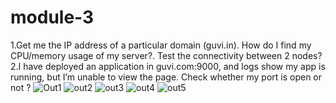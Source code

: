 # module-3
1.Get me the IP address of a particular domain (guvi.in). How do I find my CPU/memory usage of my server?. Test the connectivity between 2 nodes?
2.I have deployed an application in guvi.com:9000, and logs show my app is running, but I’m unable to view the page. Check whether my port is open or not ?
![Out1](https://github.com/user-attachments/assets/60fcd38c-2161-4f5d-9eed-0ca0cf6c0724)
![out2](https://github.com/user-attachments/assets/1f37cdda-9afb-4718-b2c3-745940744787)
![out3](https://github.com/user-attachments/assets/952a8bae-9d59-4561-b962-08e89d6f308a)
![out4](https://github.com/user-attachments/assets/90d16899-95bd-4194-82ed-f83d184a9bed)
![out5](https://github.com/user-attachments/assets/477a2268-ed53-40d0-9abd-e4dd93731e6e)

